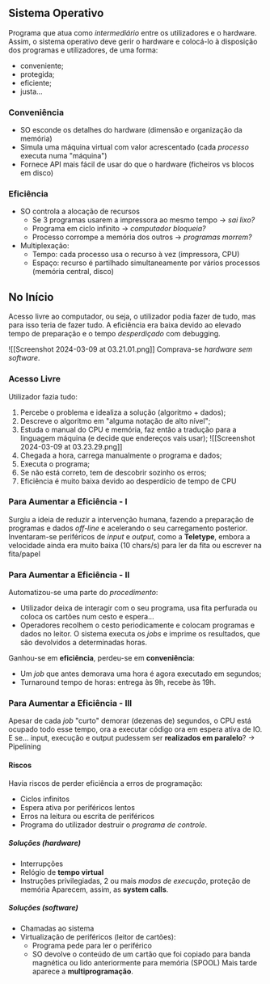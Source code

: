 ## Sistema Operativo
Programa que atua como _intermediário_ entre os utilizadores e o hardware.
Assim, o sistema operativo deve gerir o hardware e colocá-lo à disposição dos programas e utilizadores, de uma forma:
- conveniente;
- protegida;
- eficiente;
- justa…

### Conveniência
- SO esconde os detalhes do hardware (dimensão e organização da memória)
- Simula uma máquina virtual com valor acrescentado (cada _processo_ executa numa "máquina")
- Fornece API mais fácil de usar do que o hardware (ficheiros vs blocos em disco)

### Eficiência
- SO controla a alocação de recursos
	- Se 3 programas usarem a impressora ao mesmo tempo $\rightarrow$ _sai lixo?_
	- Programa em ciclo infinito $\rightarrow$ _computador bloqueia?_
	- Processo corrompe a memória dos outros $\rightarrow$ _programas morrem?_
- Multiplexação:
	- Tempo: cada processo usa o recurso à vez (impressora, CPU)
	- Espaço: recurso é partilhado simultaneamente por vários processos (memória central, disco)

## No Início
Acesso livre ao computador, ou seja, o utilizador podia fazer de tudo, mas para isso teria de fazer tudo.
A eficiência era baixa devido ao elevado tempo de preparação e o tempo _desperdiçado_ com debugging.

![[Screenshot 2024-03-09 at 03.21.01.png]]
Comprava-se _hardware sem software_.

### Acesso Livre
Utilizador fazia tudo:
1. Percebe o problema e idealiza a solução (algoritmo + dados);
2. Descreve o algoritmo em "alguma notação de alto nível";
3. Estuda o manual do CPU e memória, faz então a tradução para a linguagem máquina (e decide que endereços vais usar);
![[Screenshot 2024-03-09 at 03.23.29.png]]
4. Chegada a hora, carrega manualmente o programa e dados;
5. Executa o programa;
6. Se não está correto, tem de descobrir sozinho os erros;
7. Eficiência é muito baixa devido ao desperdício de tempo de CPU

### Para Aumentar a Eficiência - I
Surgiu a ideia de reduzir a intervenção humana, fazendo a preparação de programas e dados _off-line_ e acelerando o seu carregamento posterior.
Inventaram-se periféricos de _input_ e _output_, como a **Teletype**, embora a velocidade ainda era muito baixa (10 chars/s) para ler da fita ou escrever na fita/papel

### Para Aumentar a Eficiência - II
Automatizou-se uma parte do _procedimento_:
- Utilizador deixa de interagir com o seu programa, usa fita perfurada ou coloca os cartões num cesto e espera…
- Operadores recolhem o cesto periodicamente e colocam programas e dados no leitor. O sistema executa os _jobs_ e imprime os resultados, que são devolvidos a determinadas horas.

Ganhou-se em **eficiência**, perdeu-se em **conveniência**:
- Um _job_ que antes demorava uma hora é agora executado em segundos;
- Turnaround tempo de horas: entrega às 9h, recebe às 19h.

### Para Aumentar a Eficiência - III
Apesar de cada _job_ "curto" demorar (dezenas de) segundos, o CPU está ocupado todo esse tempo, ora a executar código ora em espera ativa de IO.
E se… input, execução e output pudessem ser **realizados em paralelo**? $\rightarrow$ Pipelining

#### Riscos
Havia riscos de perder eficiência a erros de programação:
- Ciclos infinitos
- Espera ativa por periféricos lentos
- Erros na leitura ou escrita de periféricos
- Programa do utilizador destruir o _programa de controle_.

##### Soluções (hardware)
- Interrupções
- Relógio de **tempo virtual**
- Instruções privilegiadas, 2 ou mais _modos de execução_, proteção de memória
Aparecem, assim, as **system calls**.

##### Soluções (software)
- Chamadas ao sistema
- Virtualização de periféricos (leitor de cartões):
	- Programa pede para ler o periférico
	- SO devolve o conteúdo de um cartão que foi copiado para banda magnética ou lido anteriormente para memória (SPOOL)
Mais tarde aparece a **multiprogramação**.
